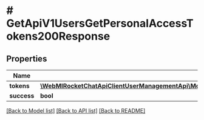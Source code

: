 # # GetApiV1UsersGetPersonalAccessTokens200Response

## Properties

Name | Type | Description | Notes
------------ | ------------- | ------------- | -------------
**tokens** | [**\WebMIRocketChatApiClientUserManagementApi\Model\GetApiV1UsersGetPersonalAccessTokens200ResponseTokensInner[]**](GetApiV1UsersGetPersonalAccessTokens200ResponseTokensInner.md) |  | [optional]
**success** | **bool** |  | [optional]

[[Back to Model list]](../../README.md#models) [[Back to API list]](../../README.md#endpoints) [[Back to README]](../../README.md)
